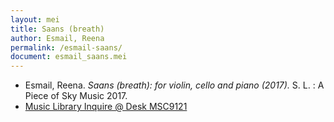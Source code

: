 ```yaml
---
layout: mei
title: Saans (breath)
author: Esmail, Reena
permalink: /esmail-saans/
document: esmail_saans.mei 
---
```


- Esmail, Reena. *Saans (breath): for violin, cello and piano (2017).* S. L. : A Piece of Sky Music 2017.
- <a href="https://tufts-primo.hosted.exlibrisgroup.com/permalink/f/bnf7qa/01TUN_ALMA21275629040003851" target="_blank">Music Library Inquire @ Desk MSC9121</a>
